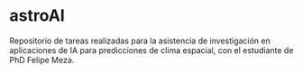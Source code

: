 # astroAI

Repositorio de tareas realizadas para la asistencia de investigación en aplicaciones de IA para predicciones de clima espacial, con el estudiante de PhD Felipe Meza.
